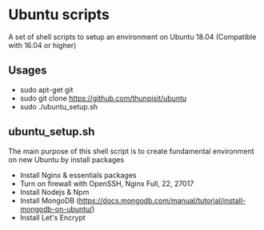 # Ubuntu scripts

A set of shell scripts to setup an environment on Ubuntu 18.04 (Compatible with 16.04 or higher)

## Usages

- sudo apt-get git
- sudo git clone https://github.com/thunpisit/ubuntu
- sudo ./ubuntu_setup.sh

## ubuntu_setup.sh

The main purpose of this shell script is to create fundamental environment on new Ubuntu by install packages

- Install Nginx & essentials packages
- Turn on firewall with OpenSSH, Nginx Full, 22, 27017
- Install Nodejs & Npm
- Install MongoDB (https://docs.mongodb.com/manual/tutorial/install-mongodb-on-ubuntu/)
- Install Let's Encrypt
